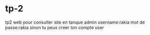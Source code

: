 # tp-2
tp2 web
 pour consulter site en tanque admin   username:rakia  mot de passe:rakia        sinon tu peux creer ton compte user
